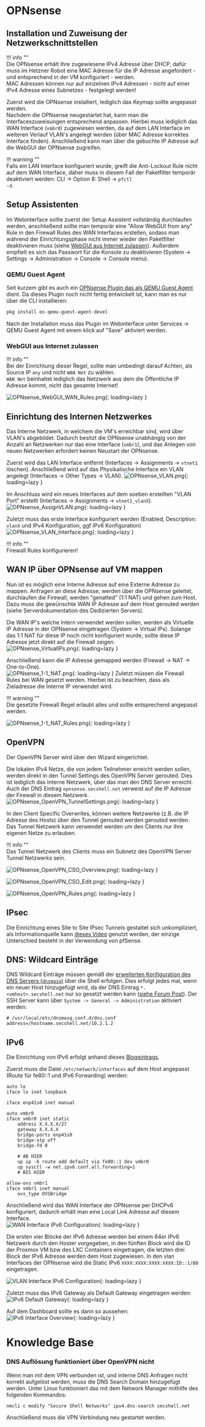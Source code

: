 # OPNsense
## Installation und Zuweisung der Netzwerkschnittstellen
!!! info ""  
    Die OPNsense erhält Ihre zugewiesene IPv4 Adresse über DHCP, dafür muss im Hetzner Robot eine MAC Adresse für die IP Adresse angefordert - und entsprechend in der VM konfiguriert - werden.<br>
    MAC Adressen können nur auf einzelnen IPv4 Adressen - nicht auf einer IPv4 Adresse eines Subnetzes - festgelegt werden!

Zuerst wird die OPNsense installiert, lediglich das Keymap sollte angepasst werden.  
Nachdem die OPNsense neugestartet hat, kann man die Interfaceszuweisungen entsprechend anpassen.
Hierbei muss lediglich das WAN Interface (`vmbr0`) zugewiesen werden, da auf dem LAN Interface im weiteren Verlauf VLAN's angelegt werden (über MAC Adresse korrektes Interface finden).
Anschließend kann man über die gebuchte IP Adresse auf die WebGUI der OPNsense zugreifen.

!!! warning ""  
    Falls ein LAN Interface konfiguriert wurde, greift die Anti-Lockout Rule nicht auf dem WAN Interface, daher muss in diesem Fall der Paketfilter temporär deaktiviert werden: CLI -> Option 8: Shell -> <code>pfctl -d</code>.

## Setup Assistenten
Im Webinterface sollte zuerst der Setup Assistent vollständig durchlaufen werden, anschließend sollte man temporär eine "Allow WebGUI from any" Rule in den Firewall Rules des WAN Interfaces erstellen, sodass man während der Einrichtungsphase nicht immer wieder den Paketfilter deaktivieren muss (siehe [WebGUI aus Internet zulassen](https://docs.secshell.net/setup/opnsense.de/#webgui-aus-internet-zulassen)).
Außerdem empfielt es sich das Passwort für die Konsole zu deaktivieren (System -> Settings -> Administration -> Console -> Console menu).

### QEMU Guest Agent
Seit kurzem gibt es auch ein [OPNsense Plugin das als QEMU Guest Agent](https://github.com/opnsense/plugins/pull/2293) dient. Da dieses Plugin noch nicht fertig entwickelt ist, kann man es nur über die CLI installieren:
```bash
pkg install os-qemu-guest-agent-devel
```
Nach der Installation muss das Plugin im Webinterface unter Services -> QEMU Guest Agent mit einem klick auf "Save" aktiviert werden. 

### WebGUI aus Internet zulassen

!!! info ""  
    Bei der Einrichtung dieser Regel, sollte man umbedingt darauf Achten, als Source IP <code>any</code> und nicht <code>WAN&nbsp;Net</code> zu wählen.  
    <code>WAN&nbsp;Net</code> beinhaltet lediglich das Netzwerk aus dem die Öffentliche IP Adresse kommt, nicht das gesamte Internet!

![OPNsense_WebGUI_WAN_Rules.png](../img/setup/OPNsense_WebGUI_WAN_Rules.png?raw=true){: loading=lazy }

## Einrichtung des Internen Netzwerkes
Das Interne Netzwerk, in welchem die VM's erreichbar sind, wird über VLAN's abgebildet. Dadurch besitzt die OPNsense unabhängig von der Anzahl an Netzwerken nur das eine Interface (`vmbr1`), und das Anlegen von neuen Netzwerken erfordert keinen Neustart der OPNsense.  

Zuerst wird das LAN Interface entfernt (Interfaces -> Assignments -> `vtnet1` löschen). Anschließend wird auf das Physikalische Interface ein VLAN angelegt (Interfaces -> Other Types -> VLAN).
![OPNsense_VLAN.png](../img/setup/OPNsense_VLAN.png?raw=true){: loading=lazy }

Im Anschluss wird ein neues Interfaces auf dem soeben erstellten "VLAN Port" erstellt (Interfaces -> Assignments -> `vtnet1_vlanX`).
![OPNsense_AssignVLAN.png](../img/setup/OPNsense_AssignVLAN.png?raw=true){: loading=lazy }

Zuletzt muss das erste Interface konfiguriert werden (Enabled, Description: `vlanX` und IPv4 Konfiguration, ggf IPv6 Konfiguration)
![OPNsense_VLAN_Interface.png](../img/setup/OPNsense_VLAN_Interface.png?raw=true){: loading=lazy }

!!! info ""  
    Firewall Rules konfigurieren!

## WAN IP über OPNsense auf VM mappen
Nun ist es möglich eine Interne Adresse auf eine Externe Adresse zu mappen. Anfragen an diese Adresse, werden über die OPNsense geleitet, durchlaufen die Firewall, werden "genatted" (1:1 NAT) und gehen zum Host.  
Dazu muss die gewünschte WAN IP Adresse auf dem Host gerouted werden (siehe Serverdokumentation des Dedizierten Servers).

Die WAN IP's welche Intern verwendet werden sollen, werden als Virtuelle IP Adresse in der OPNsense eingetragen (System -> Virtual IPs). Solange das 1:1 NAT für diese IP noch nicht konfiguriert wurde, sollte diese IP Adresse jetzt direkt auf die Firewall zeigen.  
![OPNsense_VirtualIPs.png](../img/setup/OPNsense_VirtualIPs.png?raw=true){: loading=lazy }

Anschließend kann die IP Adresse gemapped werden (Firewall -> NAT -> One-to-One).  
![OPNsense_1-1_NAT.png](../img/setup/OPNsense_1-1_NAT.png?raw=true){: loading=lazy }
Zuletzt müssen die Firewall Rules bei WAN gesetzt werden. Hierbei ist zu beachten, dass als Zieladresse die Interne IP verwendet wird.

!!! warning ""  
    Die gesetzte Firewall Regel erlaubt alles und sollte entsprechend angepasst werden.

![OPNsense_1-1_NAT_Rules.png](../img/setup/OPNsense_1-1_NAT_Rules.png?raw=true){: loading=lazy }

## OpenVPN
Der OpenVPN Server wird über den Wizard eingerichtet.

Die lokalen IPv4 Netze, die von jedem Teilnehmer erreicht werden sollen, werden direkt in den Tunnel Settings des OpenVPN Server gerouted. Dies ist lediglich das Interne Netzwerk, über das man den DNS Server erreicht. Auch der DNS Eintrag `opnsense.secshell.net` verweist auf die IP Adresse der Firewall in diesem Netzwerk.
![OPNsense_OpenVPN_TunnelSettings.png](../img/setup/OPNsense_OpenVPN_TunnelSettings.png?raw=true){: loading=lazy }

In den Client Specific Overwrites, können weitere Netzwerke (z.B. die IP Adresse des Hosts) über den Tunnel gerouted werden gerouted werden.
Das Tunnel Netzwerk kann verwendet werden um den Clients nur ihre eigenen Netze zu erlauben.

!!! info ""  
    Das Tunnel Netzwerk des Clients muss ein Subnetz des OpenVPN Server Tunnel Netzwerks sein.

![OPNsense_OpenVPN_CSO_Overview.png](../img/setup/OPNsense_OpenVPN_CSO_Overview.png?raw=true){: loading=lazy }

![OPNsense_OpenVPN_CSO_Edit.png](../img/setup/OPNsense_OpenVPN_CSO_Edit.png?raw=true){: loading=lazy }

![OPNsense_OpenVPN_Rules.png](../img/setup/OPNsense_OpenVPN_Rules.png?raw=true){: loading=lazy }

## IPsec
Die Einrichtung eines Site to Site IPsec Tunnels gestaltet sich unkompliziert, als Informationquelle kann [dieses Video](https://www.youtube.com/watch?v=KmoCfa0IxBk) genutzt werden, der einzige Unterschied besteht in der Verwendung von pfSense.

## DNS: Wildcard Einträge
DNS Wildcard Einträge müssen gemäß der [erweiterten Konfiguration des DNS Servers (`dnsmasq`)](https://docs.opnsense.org/manual/dnsmasq.html#advanced-settings) über die Shell erfolgen. Dies erfolgt jedes mal, wenn ein neuer Host hinzugefügt wird, da der DNS Eintrag `*.<vmhost>.secshell.net` nur so gesetzt werden kann ([siehe Forum Post](https://forum.opnsense.org/index.php?topic=5855.0)). Der SSH Server kann über `System -> General -> Administration` aktiviert werden:
```shell
# /usr/local/etc/dnsmasq.conf.d/dns.conf
address=/hostname.secshell.net/10.2.1.2
```

## IPv6
Die Einrichtung von IPv6 erfolgt anhand dieses [Blogeintrags](https://dominicpratt.de/hetzner-und-proxmox-ipv6-mit-router-vm-nutzen/).

Zuerst muss die Datei `/etc/network/interfaces` auf dem Host angepasst (Route für fe80::1 und IPv6 Forwarding) werden:
```shell
auto lo
iface lo inet loopback

iface enp41s0 inet manual

auto vmbr0
iface vmbr0 inet static
	address X.X.X.X/27
	gateway X.X.X.X
	bridge-ports enp41s0
	bridge-stp off
	bridge-fd 0

    # AB HIER
    up ip -6 route add default via fe80::1 dev vmbr0
	up sysctl -w net.ipv6.conf.all.forwarding=1
    # BIS HIER

allow-ovs vmbr1
iface vmbr1 inet manual
	ovs_type OVSBridge

```

Anschließend wird das WAN Interface der OPNsense per DHCPv6 konfiguriert, dadurch erhält man eine Local Link Adresse auf diesem Interface.  
![WAN Interface IPv6 Configuration](../img/setup/OPNsense_IPv6_Interfaces.png?raw=true){: loading=lazy }

Die ersten vier Blöcke der IPv6 Adresse werden bei einem 64er IPv6 Netzwerk durch den Hoster vorgegeben, in den fünften Block wird die ID der Proxmox VM bzw des LXC Containers eingetragen, die letzten drei Block der IPv6 Adresse werden dem Host zugewiesen. In den vlan Interfaces der OPNsense wird die Static IPv6 `XXXX:XXXX:XXXX:XXXX:ID::1/80` eingetragen.

![VLAN Interface IPv6 Configuration](../img/setup/OPNsense_IPv6_Interfaces.png?raw=true){: loading=lazy }

Zuletzt muss das IPv6 Gateway als Default Gateway eingetragen werden:  
![IPv6 Default Gateway](../img/setup/OPNsense_IPv6_Gateway.png?raw=true){: loading=lazy }

Auf dem Dashboard sollte es dann so aussehen:  
![IPv6 Interface Overview](../img/setup/OPNsense_IPv6_Overview.png?raw=true){: loading=lazy }


# Knowledge Base
### DNS Auflösung funktioniert über OpenVPN nicht
Wenn man mit dem VPN verbunden ist, und interne DNS Anfragen nicht korrekt aufgelöst werden, muss die DNS Search Domain hinzugefügt werden. Unter Linux funktioniert das mit dem Network Manager mithilfe des folgenden Kommandos:
```
nmcli c modify "Secure Shell Networks" ipv4.dns-search secshell.net
```
Anschließend muss die VPN Verbindung neu gestartet werden.

